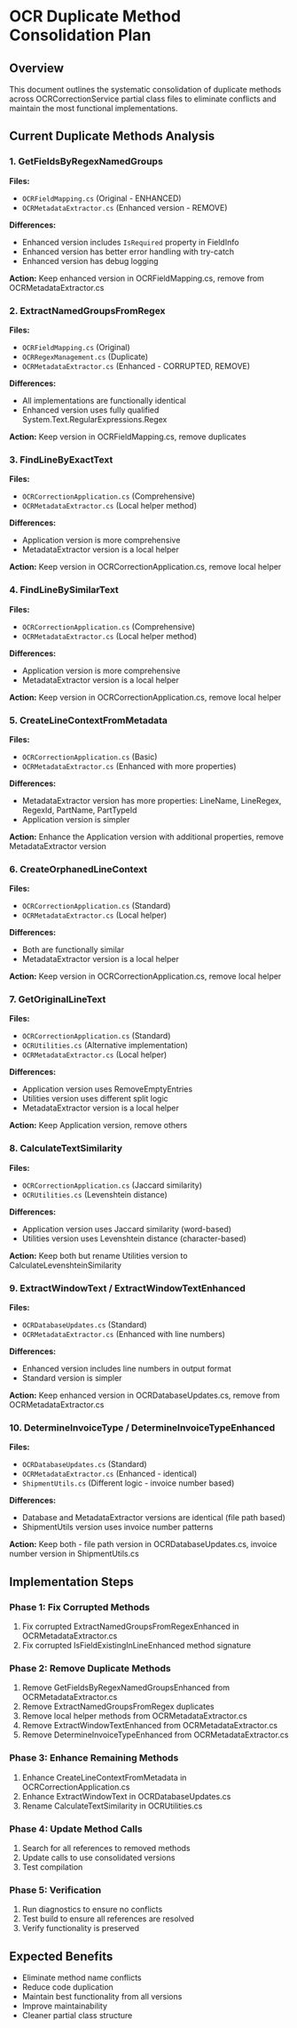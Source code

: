# OCR Duplicate Method Consolidation Plan

## Overview
This document outlines the systematic consolidation of duplicate methods across OCRCorrectionService partial class files to eliminate conflicts and maintain the most functional implementations.

## Current Duplicate Methods Analysis

### 1. GetFieldsByRegexNamedGroups
**Files:** 
- `OCRFieldMapping.cs` (Original - ENHANCED)
- `OCRMetadataExtractor.cs` (Enhanced version - REMOVE)

**Differences:**
- Enhanced version includes `IsRequired` property in FieldInfo
- Enhanced version has better error handling with try-catch
- Enhanced version has debug logging

**Action:** Keep enhanced version in OCRFieldMapping.cs, remove from OCRMetadataExtractor.cs

### 2. ExtractNamedGroupsFromRegex
**Files:**
- `OCRFieldMapping.cs` (Original)
- `OCRRegexManagement.cs` (Duplicate)
- `OCRMetadataExtractor.cs` (Enhanced - CORRUPTED, REMOVE)

**Differences:**
- All implementations are functionally identical
- Enhanced version uses fully qualified System.Text.RegularExpressions.Regex

**Action:** Keep version in OCRFieldMapping.cs, remove duplicates

### 3. FindLineByExactText
**Files:**
- `OCRCorrectionApplication.cs` (Comprehensive)
- `OCRMetadataExtractor.cs` (Local helper method)

**Differences:**
- Application version is more comprehensive
- MetadataExtractor version is a local helper

**Action:** Keep version in OCRCorrectionApplication.cs, remove local helper

### 4. FindLineBySimilarText
**Files:**
- `OCRCorrectionApplication.cs` (Comprehensive)
- `OCRMetadataExtractor.cs` (Local helper method)

**Differences:**
- Application version is more comprehensive
- MetadataExtractor version is a local helper

**Action:** Keep version in OCRCorrectionApplication.cs, remove local helper

### 5. CreateLineContextFromMetadata
**Files:**
- `OCRCorrectionApplication.cs` (Basic)
- `OCRMetadataExtractor.cs` (Enhanced with more properties)

**Differences:**
- MetadataExtractor version has more properties: LineName, LineRegex, RegexId, PartName, PartTypeId
- Application version is simpler

**Action:** Enhance the Application version with additional properties, remove MetadataExtractor version

### 6. CreateOrphanedLineContext
**Files:**
- `OCRCorrectionApplication.cs` (Standard)
- `OCRMetadataExtractor.cs` (Local helper)

**Differences:**
- Both are functionally similar
- MetadataExtractor version is a local helper

**Action:** Keep version in OCRCorrectionApplication.cs, remove local helper

### 7. GetOriginalLineText
**Files:**
- `OCRCorrectionApplication.cs` (Standard)
- `OCRUtilities.cs` (Alternative implementation)
- `OCRMetadataExtractor.cs` (Local helper)

**Differences:**
- Application version uses RemoveEmptyEntries
- Utilities version uses different split logic
- MetadataExtractor version is a local helper

**Action:** Keep Application version, remove others

### 8. CalculateTextSimilarity
**Files:**
- `OCRCorrectionApplication.cs` (Jaccard similarity)
- `OCRUtilities.cs` (Levenshtein distance)

**Differences:**
- Application version uses Jaccard similarity (word-based)
- Utilities version uses Levenshtein distance (character-based)

**Action:** Keep both but rename Utilities version to CalculateLevenshteinSimilarity

### 9. ExtractWindowText / ExtractWindowTextEnhanced
**Files:**
- `OCRDatabaseUpdates.cs` (Standard)
- `OCRMetadataExtractor.cs` (Enhanced with line numbers)

**Differences:**
- Enhanced version includes line numbers in output format
- Standard version is simpler

**Action:** Keep enhanced version in OCRDatabaseUpdates.cs, remove from OCRMetadataExtractor.cs

### 10. DetermineInvoiceType / DetermineInvoiceTypeEnhanced
**Files:**
- `OCRDatabaseUpdates.cs` (Standard)
- `OCRMetadataExtractor.cs` (Enhanced - identical)
- `ShipmentUtils.cs` (Different logic - invoice number based)

**Differences:**
- Database and MetadataExtractor versions are identical (file path based)
- ShipmentUtils version uses invoice number patterns

**Action:** Keep both - file path version in OCRDatabaseUpdates.cs, invoice number version in ShipmentUtils.cs

## Implementation Steps

### Phase 1: Fix Corrupted Methods
1. Fix corrupted ExtractNamedGroupsFromRegexEnhanced in OCRMetadataExtractor.cs
2. Fix corrupted IsFieldExistingInLineEnhanced method signature

### Phase 2: Remove Duplicate Methods
1. Remove GetFieldsByRegexNamedGroupsEnhanced from OCRMetadataExtractor.cs
2. Remove ExtractNamedGroupsFromRegex duplicates
3. Remove local helper methods from OCRMetadataExtractor.cs
4. Remove ExtractWindowTextEnhanced from OCRMetadataExtractor.cs
5. Remove DetermineInvoiceTypeEnhanced from OCRMetadataExtractor.cs

### Phase 3: Enhance Remaining Methods
1. Enhance CreateLineContextFromMetadata in OCRCorrectionApplication.cs
2. Enhance ExtractWindowText in OCRDatabaseUpdates.cs
3. Rename CalculateTextSimilarity in OCRUtilities.cs

### Phase 4: Update Method Calls
1. Search for all references to removed methods
2. Update calls to use consolidated versions
3. Test compilation

### Phase 5: Verification
1. Run diagnostics to ensure no conflicts
2. Test build to ensure all references are resolved
3. Verify functionality is preserved

## Expected Benefits
- Eliminate method name conflicts
- Reduce code duplication
- Maintain best functionality from all versions
- Improve maintainability
- Cleaner partial class structure
